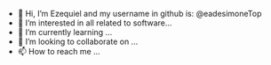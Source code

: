 - 👋 Hi, I’m Ezequiel and my username in github is: @eadesimoneTop
- 👀 I’m interested in all related to software...
- 🌱 I’m currently learning ...
- 💞️ I’m looking to collaborate on ...
- 📫 How to reach me ...

<!---
eadesimoneTop/eadesimoneTop is a ✨ special ✨ repository because its `README.md` (this file) appears on your GitHub profile.
You can click the Preview link to take a look at your changes.
--->
